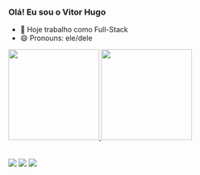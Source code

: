 ### Olá! Eu sou o Vitor Hugo

- 🔭 Hoje trabalho como Full-Stack
- 😄 Pronouns: ele/dele

<div align="left">
  <a href="https://github.com/vitorugoc">
  <img height="180em" src="https://github-readme-stats.vercel.app/api?username=vitorugoc&show_icons=true&theme=dark&include_all_commits=true&count_private=true"/>
  <img height="180em" src="https://github-readme-stats.vercel.app/api/top-langs/?username=vitorugoc&layout=compact&langs_count=7&theme=dark"/>
</div>


<div> 
  <br><br>
 <div>
  <a href="https://instagram.com/vitorugo_c" target="_blank"><img src="https://img.shields.io/badge/-Instagram-%23E4405F?style=for-the-badge&logo=instagram&logoColor=white" target="_blank"></a>
  <a href = "mailto:vitorhugo02cc@gmail.com"><img src="https://img.shields.io/badge/-Gmail-%23333?style=for-the-badge&logo=gmail&logoColor=white" target="_blank"></a>
  <a href="https://www.linkedin.com/in/vitor-hugo-673493212/" target="_blank"><img src="https://img.shields.io/badge/-LinkedIn-%230077B5?style=for-the-badge&logo=linkedin&logoColor=white" target="_blank"></a> 
  </div>
  

